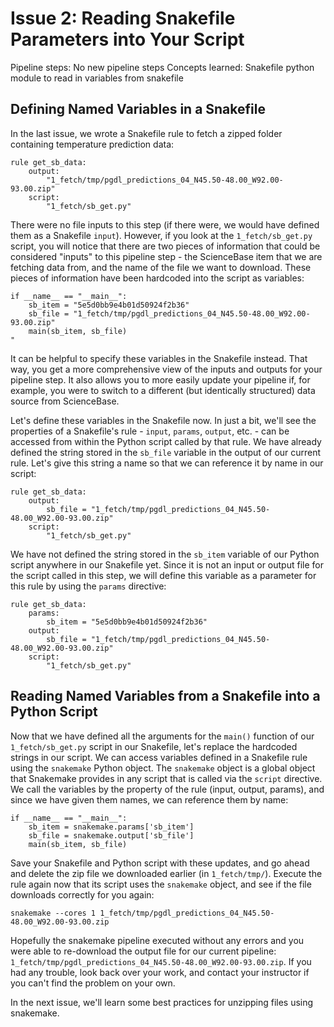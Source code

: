 # Issue 2: Reading Snakefile Parameters into Your Script

Pipeline steps: No new pipeline steps
Concepts learned: Snakefile python module to read in variables from snakefile

## Defining Named Variables in a Snakefile
In the last issue, we wrote a Snakefile rule to fetch a zipped folder containing temperature prediction data:
```
rule get_sb_data:
    output:
        "1_fetch/tmp/pgdl_predictions_04_N45.50-48.00_W92.00-93.00.zip"
    script:
        "1_fetch/sb_get.py"
```

There were no file inputs to this step (if there were, we would have defined them as a Snakefile `input`). However, if you look at the `1_fetch/sb_get.py` script, you will notice that there are two pieces of information that could be considered "inputs" to this pipeline step - the ScienceBase item that we are fetching data from, and the name of the file we want to download. These pieces of information have been hardcoded into the script as variables:
```
if __name__ == "__main__":
    sb_item = "5e5d0bb9e4b01d50924f2b36"
    sb_file = "1_fetch/tmp/pgdl_predictions_04_N45.50-48.00_W92.00-93.00.zip"
    main(sb_item, sb_file)
"
```

It can be helpful to specify these variables in the Snakefile instead. That way, you get a more comprehensive view of the inputs and outputs for your pipeline step. It also allows you to more easily update your pipeline if, for example, you were to switch to a different (but identically structured) data source from ScienceBase.

Let's define these variables in the Snakefile now. In just a bit, we'll see the properties of a Snakefile's rule - `input`, `params`, `output`, etc. - can be accessed from within the Python script called by that rule. We have already defined the string stored in the `sb_file` variable in the output of our current rule. Let's give this string a name so that we can reference it by name in our script:
```
rule get_sb_data:
    output:
        sb_file = "1_fetch/tmp/pgdl_predictions_04_N45.50-48.00_W92.00-93.00.zip"
    script:
        "1_fetch/sb_get.py"
```

We have not defined the string stored in the `sb_item` variable of our Python script anywhere in our Snakefile yet. Since it is not an input or output file for the script called in this step, we will define this variable as a parameter for this rule by using the `params` directive:
```
rule get_sb_data:
    params:
        sb_item = "5e5d0bb9e4b01d50924f2b36"
    output:
        sb_file = "1_fetch/tmp/pgdl_predictions_04_N45.50-48.00_W92.00-93.00.zip"
    script:
        "1_fetch/sb_get.py"
```

## Reading Named Variables from a Snakefile into a Python Script
Now that we have defined all the arguments for the `main()` function of our `1_fetch/sb_get.py` script in our Snakefile, let's replace the hardcoded strings in our script. We can access variables defined in a Snakefile rule using the `snakemake` Python object. The `snakemake` object is a global object that Snakemake provides in any script that is called via the `script` directive. We call the variables by the property of the rule (input, output, params), and since we have given them names, we can reference them by name:
```
if __name__ == "__main__":
    sb_item = snakemake.params['sb_item']
    sb_file = snakemake.output['sb_file']
    main(sb_item, sb_file)
```

Save your Snakefile and Python script with these updates, and go ahead and delete the zip file we downloaded earlier (in `1_fetch/tmp/`). Execute the rule again now that its script uses the `snakemake` object, and see if the file downloads correctly for you again:
```
snakemake --cores 1 1_fetch/tmp/pgdl_predictions_04_N45.50-48.00_W92.00-93.00.zip
```

Hopefully the snakemake pipeline executed without any errors and you were able to re-download the output file for our current pipeline: `1_fetch/tmp/pgdl_predictions_04_N45.50-48.00_W92.00-93.00.zip`. If you had any trouble, look back over your work, and contact your instructor if you can't find the problem on your own.

In the next issue, we'll learn some best practices for unzipping files using snakemake.
